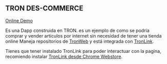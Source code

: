 ## TRON DES-COMMERCE

[Online Demo](https://stevenstc.github.io/comercio/)

Es una Dapp construida en TRON. es un ejemplo de como se podria comprar y vender articulos por internet sin necesidad de tener una tienda online
Maneja repositorios de [TronWeb](https://github.com/tronprotocol/tron-web)
y está integrada con [TronLink](https://github.com/TronWatch/TronLink).

Tienes que tener instalado TronLink para poder interactuar con la pagina, recomiendo instalar  [TronLink desde Chrome Webstore](https://chrome.google.com/webstore/detail/ibnejdfjmmkpcnlpebklmnkoeoihofec/).
